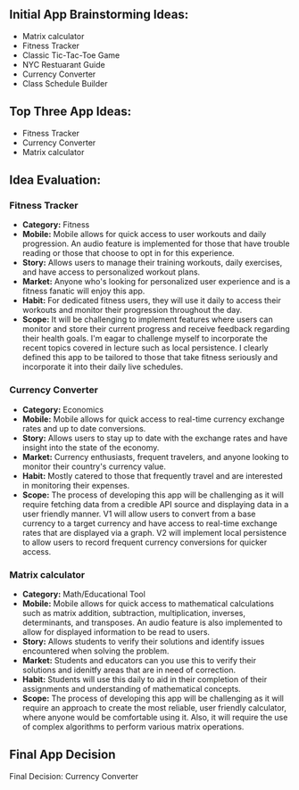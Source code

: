 ## Initial App Brainstorming Ideas:
* Matrix calculator 
* Fitness Tracker 
* Classic Tic-Tac-Toe Game
* NYC Restuarant Guide
* Currency Converter 
* Class Schedule Builder 

## Top Three App Ideas:
* Fitness Tracker 
* Currency Converter
* Matrix calculator 

## Idea Evaluation:
### Fitness Tracker
   - **Category:** Fitness
   - **Mobile:** Mobile allows for quick access to user workouts and daily progression. An audio feature is implemented for those that have trouble reading or those that choose to opt in for this experience. 
   - **Story:** Allows users to manage their training workouts, daily exercises, and have access to personalized workout plans.
   - **Market:** Anyone who's looking for personalized user experience and is a fitness fanatic will enjoy this app.
   - **Habit:** For dedicated fitness users, they will use it daily to access their workouts and monitor their progression throughout the day.
   - **Scope:** It will be challenging to implement features where users can monitor and store their current progress and receive feedback regarding their health goals. I'm eagar to challenge myself to incorporate the recent topics covered in lecture such as local persistence. I clearly defined this app to be tailored to those that take fitness seriously and incorporate it into their daily live schedules. 

### Currency Converter
   - **Category:** Economics
   - **Mobile:** Mobile allows for quick access to real-time currency exchange rates and up to date conversions. 
   - **Story:** Allows users to stay up to date with the exchange rates and have insight into the state of the economy. 
   - **Market:** Currency enthusiasts, frequent travelers, and anyone looking to monitor their country's currency value. 
   - **Habit:** Mostly catered to those that frequently travel and are interested in monitoring their expenses. 
   - **Scope:** The process of developing this app will be challenging as it will require fetching data from a credible API source and displaying data in a user friendly manner. V1 will allow users to convert from a base currency to a target currency and have access to real-time exchange rates that are displayed via a graph. V2 will implement local persistence to allow users to record frequent currency conversions for quicker access. 

### Matrix calculator 
   - **Category:** Math/Educational Tool
   - **Mobile:** Mobile allows for quick access to mathematical calculations such as matrix addition, subtraction, multiplication, inverses, determinants, and transposes. An audio feature is also implemented to allow for displayed information to be read to users. 
   - **Story:** Allows students to verify their solutions and identify issues encountered when solving the problem.
   - **Market:** Students and educators can you use this to verify their solutions and idenitfy areas that are in need of correction. 
   - **Habit:** Students will use this daily to aid in their completion of their assignments and understanding of mathematical concepts. 
   - **Scope:** The process of developing this app will be challenging as it will require an approach to create the most reliable, user friendly calculator, where anyone would be comfortable using it. Also, it will require the use of complex algorithms to perform various matrix operations.
## Final App Decision
Final Decision: Currency Converter

